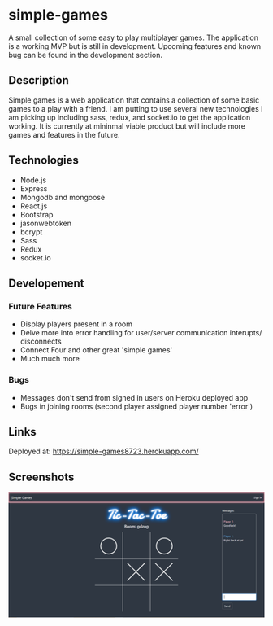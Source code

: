 # simple-games
A small collection of some easy to play multiplayer games. The application is a working MVP but is still in development. Upcoming features and known bug can be found in the development section.

## Description
Simple games is a web application that contains a collection of some basic games to a play with a friend. I am putting to use several new technologies I am picking up including sass, redux, and <span>socket.</spann>io to get the application working. It is currently at mininmal viable product but will include more games and features in the future.

## Technologies
* Node.js
* Express
* Mongodb and mongoose
* React.js
* Bootstrap
* jasonwebtoken
* bcrypt
* Sass
* Redux
* <span>socket.</spann>io

## Developement
### Future Features
* Display players present in a room
* Delve more into error handling for user/server communication interupts/ disconnects
* Connect Four and other great 'simple games'
* Much much more
### Bugs
* Messages don't send from signed in users on Heroku deployed app
* Bugs in joining rooms (second player assigned player number 'error')

## Links
Deployed at:  https://simple-games8723.herokuapp.com/

## Screenshots
![Screen Shot](./ScreenShots/tictactoeScreenShot.PNG)

